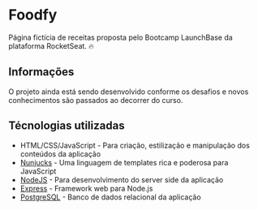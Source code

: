 # Foodfy


Página fictícia de receitas proposta pelo Bootcamp LaunchBase da plataforma RocketSeat. :fire:


## Informações

O projeto ainda está sendo desenvolvido conforme os desafios e novos conhecimentos são passados ao decorrer do curso. 

<!-- ## Iniciando o projeto

- clone o repositório `git clone https://github.com/leoorlandin/Foodfy`
- vá até a raiz do projeto `cd /Foodfy`
- `npm install` para a instalação de todas as dependências da aplicação
- `npm start` para inicar o servidor e visualizar a aplicação em sua porta 5000 -->

## Técnologias utilizadas

- HTML/CSS/JavaScript - Para criação, estilização e manipulação dos conteúdos da aplicação
- [Nunjucks](https://mozilla.github.io/nunjucks) - Uma linguagem de templates rica e poderosa para JavaScript
- [NodeJS](https://nodejs.org/en/) - Para desenvolvimento do server side da aplicação
- [Express](https://expressjs.com/) - Framework web para Node.js
- [PostgreSQL](https://www.postgresql.org/) - Banco de dados relacional da aplicação

<!-- ## Necessário para utilizar a aplicação

- [NodeJS](https://nodejs.org/en/)
- [NPM](https://www.npmjs.com/) ou qualquer outro gerenciador de pacotes de sua preferência -->